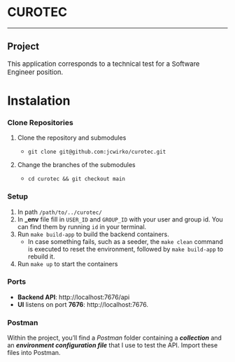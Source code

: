 # CUROTEC

<hr style="height: 1px"/>

## Project

<p style="font-size: 15px">This application corresponds to a technical test for a Software Engineer position.</p>

# Instalation

### Clone Repositories

1. Clone the repository and submodules

    - `git clone git@github.com:jcwirko/curotec.git`

2. Change the branches of the submodules
    - `cd curotec && git checkout main`

### Setup

1.  In path `/path/to/../curotec/`
2.  In **\_env** file fill in `USER_ID` and `GROUP_ID` with your user and group id. You can find them by running `id` in your terminal.
3.  Run `make build-app` to build the backend containers.
    -   In case something fails, such as a seeder, the `make clean` command is executed to reset the environment, followed by `make build-app` to rebuild it.
4.  Run `make up` to start the containers

### Ports

-   **Backend API**: http://localhost:7676/api
-   **UI** listens on port **7676**: http://localhost:7676.

### Postman

Within the project, you’ll find a _Postman_ folder containing a **_collection_** and an **_environment configuration file_** that I use to test the API. Import these files into Postman.
